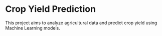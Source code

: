 # Crop Yield Prediction

This project aims to analyze agricultural data and predict crop yield using Machine Learning models.
